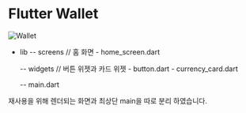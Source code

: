 # Flutter Wallet

![Wallet](https://github.com/LeeGeonwoo22/FlutterWallet/assets/71261997/602aa60f-1286-4bf7-a234-54ec06ad6f69)


- lib 
    -- screens 
        // 홈 화면 
        - home_screen.dart
    
    -- widgets
        // 버튼 위젯과 카드 위젯
        - button.dart
        - currency_card.dart
    
    -- main.dart
          

재사용을 위해 렌더되는 화면과 최상단 main을 따로 분리 하였습니다.